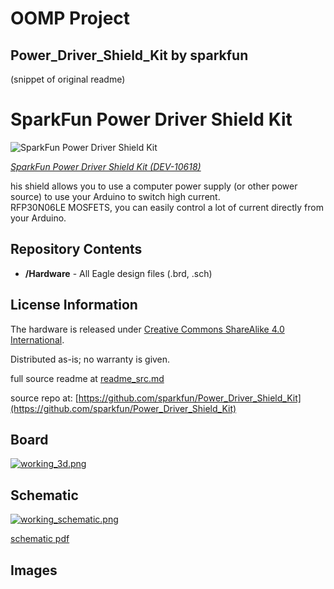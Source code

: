 # OOMP Project  
## Power_Driver_Shield_Kit  by sparkfun  
  
(snippet of original readme)  
  
SparkFun Power Driver Shield Kit  
================================  
  
![SparkFun Power Driver Shield Kit](https://cdn.sparkfun.com//assets/parts/5/2/8/3/10618-04b.jpg)  
  
[*SparkFun Power Driver Shield Kit (DEV-10618)*](https://www.sparkfun.com/products/10618)  
  
his shield allows you to use a computer power supply (or other power source) to use your Arduino to switch high current.   
 RFP30N06LE MOSFETS, you can easily control a lot of current directly from your Arduino.  
   
   
Repository Contents  
-------------------  
* **/Hardware** - All Eagle design files (.brd, .sch)  
  
License Information  
-------------------  
The hardware is released under [Creative Commons ShareAlike 4.0 International](https://creativecommons.org/licenses/by-sa/4.0/).  
  
Distributed as-is; no warranty is given.  
  
  full source readme at [readme_src.md](readme_src.md)  
  
source repo at: [https://github.com/sparkfun/Power_Driver_Shield_Kit](https://github.com/sparkfun/Power_Driver_Shield_Kit)  
## Board  
  
[![working_3d.png](working_3d_600.png)](working_3d.png)  
## Schematic  
  
[![working_schematic.png](working_schematic_600.png)](working_schematic.png)  
  
[schematic pdf](working_schematic.pdf)  
## Images  
